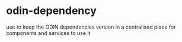 # odin-dependency
use to keep the ODIN dependencies version in a centralised place for components and services to use it
